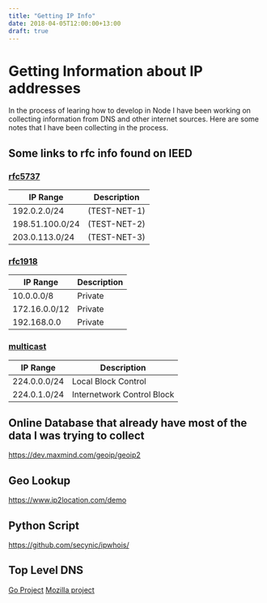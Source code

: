 ```yaml
---
title: "Getting IP Info"
date: 2018-04-05T12:00:00+13:00
draft: true
---
```

# Getting Information about IP addresses
In the process of learing how to develop in Node I have been working on collecting information from DNS and other internet sources.  Here are some notes that I have been collecting in the process.

## Some links to rfc info found on IEED
### [rfc5737](https://tools.ietf.org/html/rfc5737)
| IP Range | Description |
| -------- | ----------- |
| 192.0.2.0/24 | (TEST-NET-1) |
| 198.51.100.0/24 | (TEST-NET-2) |
| 203.0.113.0/24 | (TEST-NET-3) |


### [rfc1918](https://tools.ietf.org/html/rfc1918)
| IP Range | Description |
| -------- | ----------- |
| 10.0.0.0/8    | Private     |
| 172.16.0.0/12 | Private     |
| 192.168.0.0   | Private     |


### [multicast](https://www.iana.org/assignments/multicast-addresses/multicast-addresses.xhtml)
| IP Range | Description |
| -------- | ----------- |
| 224.0.0.0/24 | Local Block Control |
| 224.0.1.0/24 | Internetwork Control Block |

## Online Database that already have most of the data I was trying to collect 
https://dev.maxmind.com/geoip/geoip2

## Geo Lookup
https://www.ip2location.com/demo

## Python Script
https://github.com/secynic/ipwhois/

## Top Level DNS
[Go Project](https://github.com/zonedb/zonedb)
[Mozilla project](https://publicsuffix.org/list/public_suffix_list.dat)

